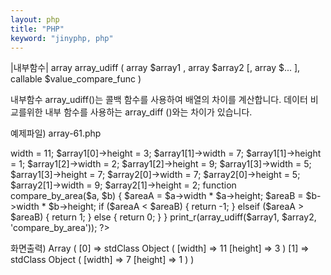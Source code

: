```yaml
---
layout: php
title: "PHP"
keyword: "jinyphp, php"
---
```


|내부함수|
array array_udiff ( array $array1 , array $array2 [, array $... ], callable $value_compare_func )

내부함수 array_udiff()는 콜백 함수를 사용하여 배열의 차이를 계산합니다. 데이터 비교를위한 내부 함수를 사용하는 array_diff ()와는 차이가 있습니다.

예제파일) array-61.php
<?php
// Arrays to compare
$array1 = array(new stdclass, new stdclass,
                new stdclass, new stdclass,
               );

$array2 = array(
                new stdclass, new stdclass,
               );

// Set some properties for each object
$array1[0]->width = 11; $array1[0]->height = 3;
$array1[1]->width = 7;  $array1[1]->height = 1;
$array1[2]->width = 2;  $array1[2]->height = 9;
$array1[3]->width = 5;  $array1[3]->height = 7;

$array2[0]->width = 7;  $array2[0]->height = 5;
$array2[1]->width = 9;  $array2[1]->height = 2;

function compare_by_area($a, $b) {
    $areaA = $a->width * $a->height;
    $areaB = $b->width * $b->height;
    
    if ($areaA < $areaB) {
        return -1;
    } elseif ($areaA > $areaB) {
        return 1;
    } else {
        return 0;
    }
}

print_r(array_udiff($array1, $array2, 'compare_by_area'));
?>

화면출력)
Array ( [0] => stdClass Object ( [width] => 11 [height] => 3 ) [1] => stdClass Object ( [width] => 7 [height] => 1 ) ) 
